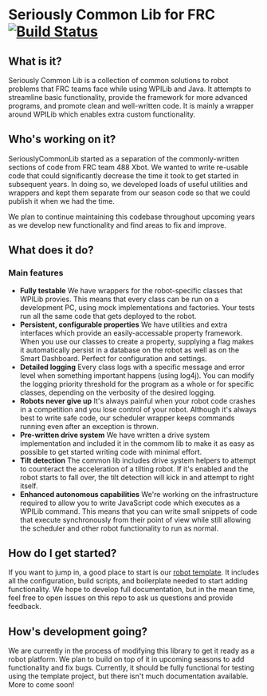 # Seriously Common Lib for FRC [![Build Status](https://travis-ci.org/Team488/SeriouslyCommonLib.svg?branch=master)](https://travis-ci.org/Team488/SeriouslyCommonLib)

## What is it?

Seriously Common Lib is a collection of common solutions to robot problems that FRC teams face while using WPILib and Java. It attempts to streamline basic functionality, provide the framework for more advanced programs, and promote clean and well-written code. It is mainly a wrapper around WPILib which enables extra custom functionality.

## Who's working on it?
SeriouslyCommonLib started as a separation of the commonly-written sections of code from FRC team 488 Xbot. We wanted to write re-usable code that could significantly decrease the time it took to get started in subsequent years. In doing so, we developed loads of useful utilities and wrappers and kept them separate from our season code so that we could publish it when we had the time.

We plan to continue maintaining this codebase throughout upcoming years as we develop new functionality and find areas to fix and improve.

## What does it do?
### Main features
- **Fully testable** We have wrappers for the robot-specific classes that WPILib provies. This means that every class can be run on a development PC, using mock implementations and factories. Your tests run all the same code that gets deployed to the robot.
- **Persistent, configurable properties** We have utilities and extra interfaces which provide an easily-accessable property framework. When you use our classes to create a property, supplying a flag makes it automatically persist in a database on the robot as well as on the Smart Dashboard. Perfect for configuration and settings.
- **Detailed logging** Every class logs with a specific message and error level when something important happens (using log4j). You can modify the logging priority threshold for the program as a whole or for specific classes, depending on the verbosity of the desired logging.
- **Robots never give up** It's always painful when your robot code crashes in a competition and you lose control of your robot. Although it's always best to write safe code, our scheduler wrapper keeps commands running even after an exception is thrown.
- **Pre-written drive system** We have written a drive system implementation and included it in the commom lib to make it as easy as possible to get started writing code with minimal effort.
- **Tilt detection** The common lib includes drive system helpers to attempt to counteract the acceleration of a tilting robot. If it's enabled and the robot starts to fall over, the tilt detection will kick in and attempt to right itself.
- **Enhanced autonomous capabilities** We're working on the infrastructure required to allow you to write JavaScript code which executes as a WPILib command. This means that you can write small snippets of code that execute synchronously from their point of view while still allowing the scheduler and other robot functionality to run as normal.

## How do I get started?

If you want to jump in, a good place to start is our [robot template](https://github.com/Team488/FRCRobotTemplate). It includes all the configuration, build scripts, and boilerplate needed to start adding functionality. We hope to develop full documentation, but in the mean time, feel free to open issues on this repo to ask us questions and provide feedback. 

## How's development going?

We are currently in the process of modifying this library to get it ready as a robot platform. We plan to build on top of it in upcoming seasons to add functionality and fix bugs. Currently, it should be fully functional for testing using the template project, but there isn't much documentation available. More to come soon!
